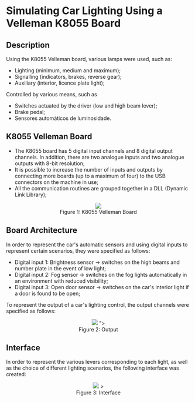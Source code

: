 # Simulating Car Lighting Using a Velleman K8055 Board

## Description
Using the K8055 Velleman board, various lamps were used, such as:
- Lighting (minimum, medium and maximum);
- Signalling (indicators, brakes, reverse gear);
- Auxiliary (interior, licence plate light);
  
Controlled by various means, such as
- Switches actuated by the driver (low and high beam lever);
- Brake pedal;
- Sensores automáticos de luminosidade.

## K8055 Velleman Board
- The K8055 board has 5 digital input channels and 8 digital output channels. In addition, there are two analogue inputs and two analogue outputs with 8-bit resolution;
- It is possible to increase the number of inputs and outputs by connecting more boards (up to a maximum of four) to the USB connectors on the machine in use;
- All the communication routines are grouped together in a DLL (Dynamic Link Library);

<p align="center">
  <img src="https://github.com/Francisco-Guillen/Car-light-simulator/assets/83434031/32d198a0-e540-4e34-9514-5ccd013a552a">
  <br>
  Figure 1: K8055 Velleman Board
</p>

## Board Architecture
In order to represent the car's automatic sensors and using digital inputs to represent certain scenarios, they were specified as follows: 
- Digital input 1: Brightness sensor -> switches on the high beams and number plate in the event of low light;
- Digital input 2: Fog sensor -> switches on the fog lights automatically in an environment with reduced visibility;
- Digital input 3: Open door sensor -> switches on the car's interior light if a door is found to be open;

To represent the output of a car's lighting control, the output channels were specified as follows: 

<p align="center">
<img src="https://github.com/Francisco-Guillen/Car-light-simulator/assets/83434031/0bf7e264-2257-49ca-8a84-c0ddf1f80165">
">
  <br>
  Figure 2: Output
</p>

## Interface
In order to represent the various levers corresponding to each light, as well as the choice of different lighting scenarios, the following interface was created:
<p align="center">
<img src="https://github.com/Francisco-Guillen/Car-light-simulator/assets/83434031/4daf44c9-58dd-4652-9001-c77f71c17449">
>
<br>
  Figure 3: Interface
</p>
